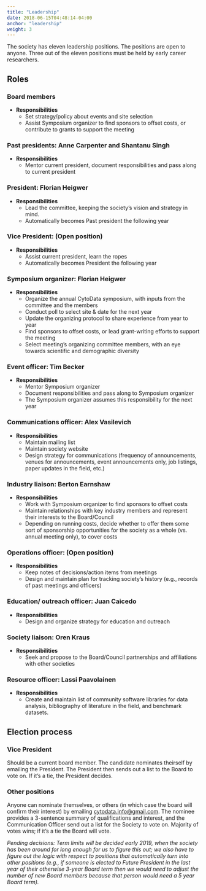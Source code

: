 ```yaml
---
title: "Leadership"
date: 2018-06-15T04:48:14-04:00
anchor: "leadership"
weight: 3
---
```


The society has eleven leadership positions. The positions are open to anyone. Three out of the eleven positions must be held by early career researchers. 

## Roles

### Board members
- **Responsibilities**
  - Set strategy/policy about events and site selection
  - Assist Symposium organizer to find sponsors to offset costs, or contribute to grants to support the meeting

### Past presidents: Anne Carpenter and Shantanu Singh
- **Responsibilities**
  - Mentor current president, document responsibilities and pass along to current president

### President: Florian Heigwer
- **Responsibilities**
  - Lead the committee, keeping the society’s vision and strategy in mind.
  - Automatically becomes Past president the following year

### Vice President: (Open position)
- **Responsibilities**
  - Assist current president, learn the ropes
  - Automatically becomes President the following year

### Symposium organizer: Florian Heigwer
- **Responsibilities**
  - Organize the annual CytoData symposium, with inputs from the committee and the members
  - Conduct poll to select site & date for the next year 
  - Update the organizing protocol to share experience from year to year
  - Find sponsors to offset costs, or lead grant-writing efforts to support the meeting
  - Select meeting’s organizing committee members, with an eye towards scientific and demographic diversity 

### Event officer: Tim Becker
- **Responsibilities**
  - Mentor Symposium organizer
  - Document responsibilities and pass along to Symposium organizer
  - The Symposium organizer assumes this responsibility for the next year

### Communications officer: Alex Vasilevich
- **Responsibilities**
  - Maintain mailing list
  - Maintain society website
  - Design strategy for communications (frequency of announcements, venues for announcements, event announcements only, job listings, paper updates in the field, etc.)

### Industry liaison: Berton Earnshaw
- **Responsibilities**
  - Work with Symposium organizer to find sponsors to offset costs
  - Maintain relationships with key industry members and represent their interests to the Board/Council
  - Depending on running costs, decide whether to offer them some sort of sponsorship opportunities for the society as a whole (vs. annual meeting only), to cover costs 

### Operations officer: (Open position)
- **Responsibilities**
  - Keep notes of decisions/action items from meetings 
  - Design and maintain plan for tracking society’s history (e.g., records of past meetings and officers)
  
### Education/ outreach officer: Juan Caicedo
- **Responsibilities**
  - Design and organize strategy for education and outreach

### Society liaison: Oren Kraus
- **Responsibilities**
  - Seek and propose to the Board/Council partnerships and affiliations with other societies

### Resource officer: Lassi Paavolainen
- **Responsibilities**
  - Create and maintain list of community software libraries for data analysis, bibliography of literature in the field, and benchmark datasets.

## Election process

### Vice President
Should be a current board member. The candidate nominates theirself by emailing the President. The President then sends out a list to the Board to vote on. If it’s a tie, the President decides.

### Other positions
Anyone can nominate themselves, or others (in which case the board will confirm their interest) by emailing <cytodata.info@gmail.com>. The nominee provides a 3-sentence summary of qualifications and interest, and the Communication Officer send out a list for the Society to vote on. Majority of votes wins; if it’s a tie the Board will vote.

*Pending decisions: Term limits will be decided early 2019, when the society has been around for long enough for us to figure this out; we also have to figure out the logic with respect to positions that automatically turn into other positions (e.g., if someone is elected to Future President in the last year of their otherwise 3-year Board term then we would need to adjust the number of new Board members because that person would need a 5 year Board term).*
